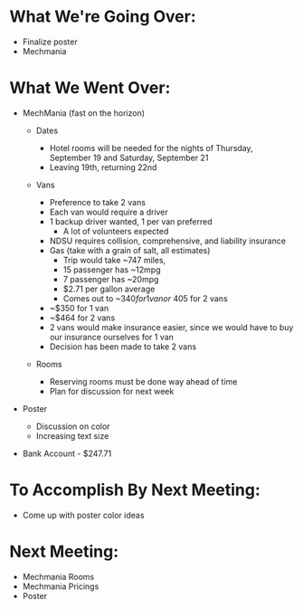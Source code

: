 # What We're Going Over:- Finalize poster- Mechmania# What We Went Over:  - MechMania (fast on the horizon)	- Dates		- Hotel rooms will be needed for the nights of Thursday, September 19 and Saturday, September 21		- Leaving 19th, returning 22nd	- Vans		- Preference to take 2 vans		- Each van would require a driver		- 1 backup driver wanted, 1 per van preferred			- A lot of volunteers expected		- NDSU requires collision, comprehensive, and liability insurance		- Gas (take with a grain of salt, all estimates)			- Trip would take ~747 miles, 			- 15 passenger has ~12mpg			- 7 passenger has ~20mpg			- $2.71 per gallon average			- Comes out to ~$340 for 1 van or ~$405 for 2 vans 		- ~$350 for 1 van		- ~$464 for 2 vans		- 2 vans would make insurance easier, since we would have to buy our insurance ourselves for 1 van		- Decision has been made to take 2 vans	- Rooms		- Reserving rooms must be done way ahead of time		- Plan for discussion for next week- Poster	- Discussion on color	- Increasing text size- Bank Account - $247.71# To Accomplish By Next Meeting:  - Come up with poster color ideas# Next Meeting:- Mechmania Rooms- Mechmania Pricings- Poster